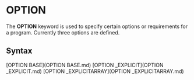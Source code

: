 # OPTION

The **OPTION** keyword is used to specify certain options or requirements for a program. Currently three options are defined.

  

## Syntax

[OPTION BASE](OPTION BASE.md)
[OPTION _EXPLICIT](OPTION _EXPLICIT.md)
[OPTION _EXPLICITARRAY](OPTION _EXPLICITARRAY.md)
  
